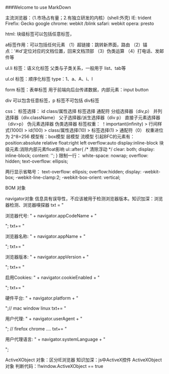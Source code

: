 ###Welcome to use MarkDown

主流浏览器：（1.市场占有量；2.有独立研发的内核）(shell:外壳)
IE: trident
Firefix: Gecko
google chrome: webkit /blink
safari:  webkit
opera: presto

html:
块级标签可以包括任意标签，

a标签作用：可以包括任何元素
（1）超链接：跳转新界面，路由
（2）锚点：'#id'定位对应的文档位置，回来文档顶部
（3）伪类运算
（4）打电话、发邮件等

ul.li 标签：语义化标签
父类与子类关系，一般用于 list、tab等

ul.ol 标签：顺序化标签
type：1、a、A、i、I

form 标签：表单标签
用于前端向后台传递数据，内部元素：input button

div 可以包含任意标签，p 标签不可包括 div标签

css：
标签选择：
	id  class/属性选择  标签选择  通配符  分组选择器（div,p） 
	并列选择器（div.className） 父子选择器/派生选择器（div p）  直接子元素选择器（div>p） 伪元素选择器     伪类选择器
标签权重：
    ！important(infinity) > 行间样式(1000)  > id(100) > class/属性选择(10) > 标签选择(1) > 通配符（0）  权重进位为 2^8=256
模型有：box模型  层模型 流模型
引起BFC的元素有：
	position:absolute relative
	float:right left
	overflow:auto
	display:inline-block
块级元素:消除内部元素float影响
    ul::after{ /* 清除浮动 */
    	clear: both;
    	display: inline-block;
    	content: '';
    }
限制一行：
    	white-space: nowrap;
    	overflow: hidden;
    	text-overflow: ellipsis;
    	
两行显示省略号：
    	text-overflow: ellipsis;
    	overflow:hidden;
    	display: -webkit-box;
    	-webkit-line-clamp:2;
    	-webkit-box-orient: vertical;

BOM 对象

navigator对象 信息具有误导性，不应该被用于检测浏览器版本。知识加深：浏览器检测、浏览器嗅探器
txt = "<p>浏览器代号: " + navigator.appCodeName + "</p>";
txt+= "<p>浏览器名称: " + navigator.appName + "</p>";
txt+= "<p>浏览器版本: " + navigator.appVersion + "</p>";
txt+= "<p>启用Cookies: " + navigator.cookieEnabled + "</p>";
txt+= "<p>硬件平台: " + navigator.platform + "</p>";// mac  window  linux
txt+= "<p>用户代理: " + navigator.userAgent + "</p>"; // firefox chrome ....
txt+= "<p>用户代理语言: " + navigator.systemLanguage + "</p>";

ActiveXObject 对象：区分IE浏览器    知识加深：js中ActiveX控件  ActiveXObject对象
判断代码：!!window.ActiveXObject == true